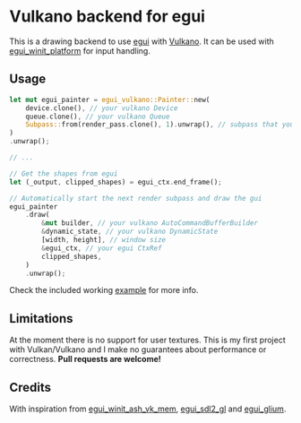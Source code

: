 # Vulkano backend for egui

This is a drawing backend to use [egui](https://github.com/emilk/egui) with [Vulkano](https://github.com/vulkano-rs/vulkano).
It can be used with [egui_winit_platform](https://github.com/hasenbanck/egui_winit_platform) for input handling.

## Usage

```rust
let mut egui_painter = egui_vulkano::Painter::new(
    device.clone(), // your vulkano Device
    queue.clone(), // your vulkano Queue
    Subpass::from(render_pass.clone(), 1).unwrap(), // subpass that you set up to render the gui
)
.unwrap();

// ...

// Get the shapes from egui
let (_output, clipped_shapes) = egui_ctx.end_frame();

// Automatically start the next render subpass and draw the gui
egui_painter
    .draw(
        &mut builder, // your vulkano AutoCommandBufferBuilder
        &dynamic_state, // your vulkano DynamicState
        [width, height], // window size
        &egui_ctx, // your egui CtxRef
        clipped_shapes,
    )
    .unwrap();
```

Check the included working [example](examples/example.rs) for more info.

## Limitations

At the moment there is no support for user textures. This is my first project with Vulkan/Vulkano
and I make no guarantees about performance or correctness. **Pull requests are welcome!**

## Credits
With inspiration from
[egui_winit_ash_vk_mem](https://github.com/MatchaChoco010/egui_winit_ash_vk_mem),
[egui_sdl2_gl](https://github.com/ArjunNair/egui_sdl2_gl) and
[egui_glium](https://github.com/emilk/egui/tree/master/egui_glium).
